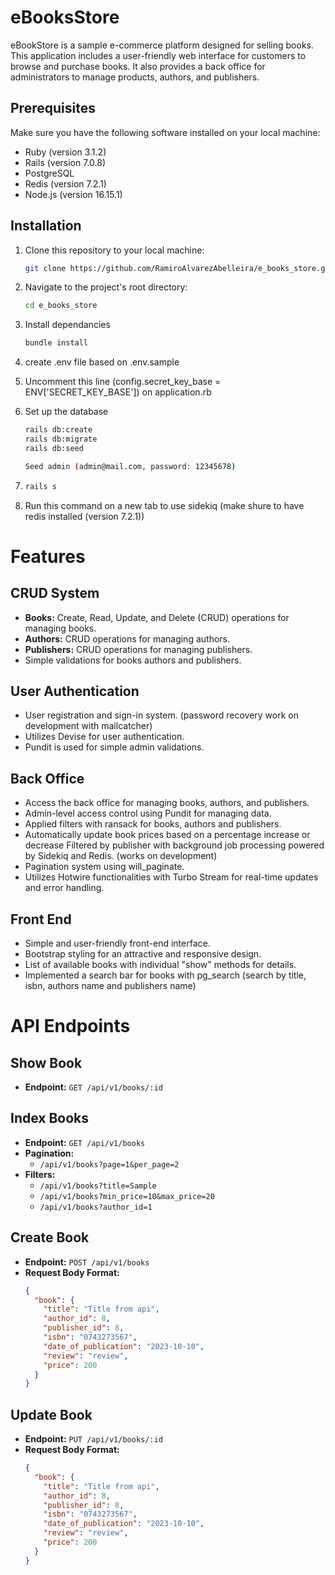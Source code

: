 # eBooksStore

eBookStore is a sample e-commerce platform designed for selling books. This application includes a user-friendly web interface for customers to browse and purchase books. It also provides a back office for administrators to manage products, authors, and publishers.

## Prerequisites

Make sure you have the following software installed on your local machine:

- Ruby (version 3.1.2)
- Rails (version 7.0.8)
- PostgreSQL
- Redis (version 7.2.1)
- Node.js (version 16.15.1)

## Installation

1. Clone this repository to your local machine:

   ```bash
   git clone https://github.com/RamiroAlvarezAbelleira/e_books_store.git

2. Navigate to the project's root directory:
   ```bash
   cd e_books_store

3. Install dependancies
   ```bash
   bundle install

4. create .env file based on .env.sample

5. Uncomment this line (config.secret_key_base = ENV['SECRET_KEY_BASE']) on application.rb

6. Set up the database
   ```bash
   rails db:create
   rails db:migrate
   rails db:seed

   Seed admin (admin@mail.com, password: 12345678)

7. ```bash
   rails s

8. Run this command on a new tab to use sidekiq (make shure to have redis installed (version 7.2.1))

# Features

## CRUD System
- **Books:** Create, Read, Update, and Delete (CRUD) operations for managing books.
- **Authors:** CRUD operations for managing authors.
- **Publishers:** CRUD operations for managing publishers.
- Simple validations for books authors and publishers.

## User Authentication
- User registration and sign-in system. (password recovery work on development with mailcatcher)
- Utilizes Devise for user authentication.
- Pundit is used for simple admin validations.

## Back Office
- Access the back office for managing books, authors, and publishers.
- Admin-level access control using Pundit for managing data.
- Applied filters with ransack for books, authors and publishers.
- Automatically update book prices based on a percentage increase or decrease Filtered by publisher with background job processing powered by Sidekiq and Redis. (works on development)
- Pagination system using will_paginate.
- Utilizes Hotwire functionalities with Turbo Stream for real-time updates and error handling.

## Front End
- Simple and user-friendly front-end interface.
- Bootstrap styling for an attractive and responsive design.
- List of available books with individual "show" methods for details.
- Implemented a search bar for books with pg_search (search by title, isbn, authors name and publishers name)

# API Endpoints

## Show Book
- **Endpoint:** `GET /api/v1/books/:id`

## Index Books
- **Endpoint:** `GET /api/v1/books`
- **Pagination:**
  - `/api/v1/books?page=1&per_page=2`
- **Filters:**
  - `/api/v1/books?title=Sample`
  - `/api/v1/books?min_price=10&max_price=20`
  - `/api/v1/books?author_id=1`

## Create Book
- **Endpoint:** `POST /api/v1/books`
- **Request Body Format:**
  ```json
  {
    "book": {
      "title": "Title from api",
      "author_id": 8,
      "publisher_id": 8,
      "isbn": "0743273567",
      "date_of_publication": "2023-10-10",
      "review": "review",
      "price": 200
    }
  }

## Update Book
- **Endpoint:** `PUT /api/v1/books/:id`
- **Request Body Format:**
  ```json
  {
    "book": {
      "title": "Title from api",
      "author_id": 8,
      "publisher_id": 8,
      "isbn": "0743273567",
      "date_of_publication": "2023-10-10",
      "review": "review",
      "price": 200
    }
  }
